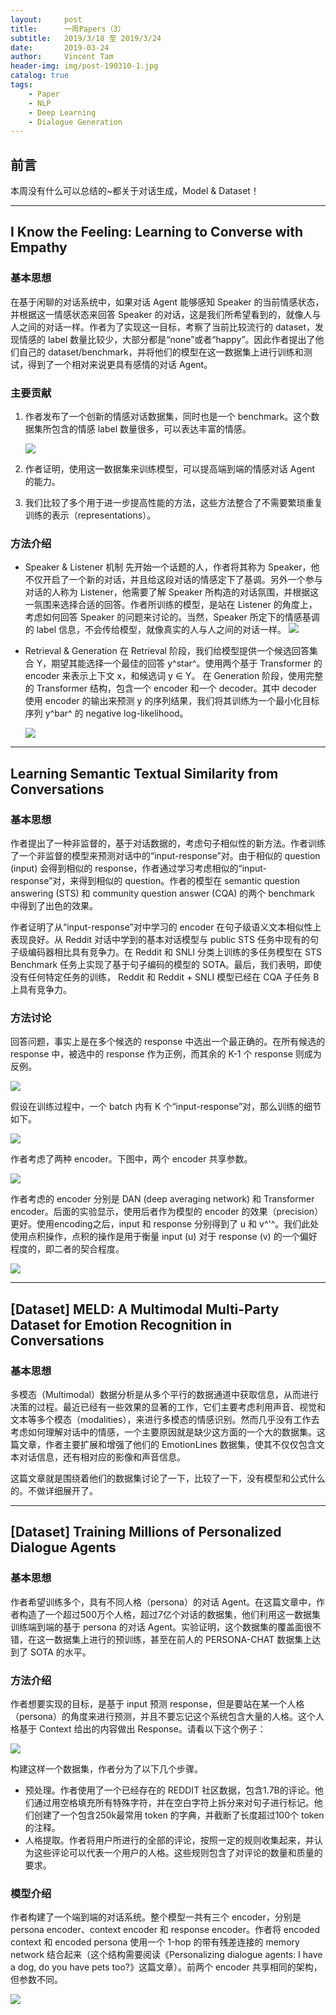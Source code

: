 ```yaml
---
layout:     post
title:      一周Papers（3）
subtitle:   2019/3/18 至 2019/3/24
date:       2019-03-24
author:     Vincent Tam
header-img: img/post-190310-1.jpg
catalog: true
tags:
    - Paper
    - NLP
    - Deep Learning
    - Dialogue Generation
---
```


## 前言

本周没有什么可以总结的~都关于对话生成，Model & Dataset！



-----



## I Know the Feeling: Learning to Converse with Empathy

### 基本思想

在基于闲聊的对话系统中，如果对话 Agent 能够感知 Speaker 的当前情感状态，并根据这一情感状态来回答 Speaker 的对话，这是我们所希望看到的，就像人与人之间的对话一样。作者为了实现这一目标，考察了当前比较流行的 dataset，发现情感的 label 数量比较少，大部分都是“none”或者“happy”。因此作者提出了他们自己的 dataset/benchmark，并将他们的模型在这一数据集上进行训练和测试，得到了一个相对来说更具有感情的对话 Agent。

### 主要贡献

1. 作者发布了一个创新的情感对话数据集，同时也是一个 benchmark。这个数据集所包含的情感 label 数量很多，可以表达丰富的情感。

	![](https://raw.githubusercontent.com/VincentTam97/_BlogImgStorage/master/images/20190320103545.png)

2. 作者证明，使用这一数据集来训练模型，可以提高端到端的情感对话 Agent 的能力。
3. 我们比较了多个用于进一步提高性能的方法，这些方法整合了不需要繁琐重复训练的表示（representations）。

### 方法介绍

- Speaker & Listener 机制
	先开始一个话题的人，作者将其称为 Speaker，他不仅开启了一个新的对话，并且给这段对话的情感定下了基调。另外一个参与对话的人称为 Listener，他需要了解 Speaker 所构造的对话氛围，并根据这一氛围来选择合适的回答。作者所训练的模型，是站在 Listener 的角度上，考虑如何回答 Speaker 的问题来讨论的。当然，Speaker 所定下的情感基调的 label 信息，不会传给模型，就像真实的人与人之间的对话一样。
	![](https://raw.githubusercontent.com/VincentTam97/_BlogImgStorage/master/images/20190320102719.png)

- Retrieval & Generation
	在 Retrieval 阶段，我们给模型提供一个候选回答集合 Y，期望其能选择一个最佳的回答 y^star^。使用两个基于 Transformer 的 encoder 来表示上下文 x，和候选词 y ∈ Y。
	在 Generation 阶段，使用完整的 Transformer 结构，包含一个 encoder 和一个 decoder。其中 decoder 使用 encoder 的输出来预测 y 的序列结果，我们将其训练为一个最小化目标序列 y^bar^ 的 negative log-likelihood。

	![](https://raw.githubusercontent.com/VincentTam97/_BlogImgStorage/master/images/20190320111951.png)



-----



## Learning Semantic Textual Similarity from Conversations

### 基本思想

作者提出了一种非监督的，基于对话数据的，考虑句子相似性的新方法。作者训练了一个非监督的模型来预测对话中的“input-response”对。由于相似的 question (input) 会得到相似的 response，作者通过学习考虑相似的“input-response”对，来得到相似的 question。作者的模型在 semantic question answering (STS) 和 community question answer (CQA) 的两个 benchmark 中得到了出色的效果。

作者证明了从“input-response”对中学习的 encoder 在句子级语义文本相似性上表现良好。从 Reddit 对话中学到的基本对话模型与 public STS 任务中现有的句子级编码器相比具有竞争力。在 Reddit 和 SNLI 分类上训练的多任务模型在 STS Benchmark 任务上实现了基于句子编码的模型的 SOTA。最后，我们表明，即使没有任何特定任务的训练， Reddit 和 Reddit + SNLI 模型已经在 CQA 子任务 B 上具有竞争力。

### 方法讨论

回答问题，事实上是在多个候选的 response 中选出一个最正确的。在所有候选的 response 中，被选中的 response 作为正例，而其余的 K-1 个 response 则成为反例。

![](https://raw.githubusercontent.com/VincentTam97/_BlogImgStorage/master/images/20190321185426.png)

假设在训练过程中，一个 batch 内有 K 个“input-response”对，那么训练的细节如下。

![](https://raw.githubusercontent.com/VincentTam97/_BlogImgStorage/master/images/20190321185731.JPG)

作者考虑了两种 encoder。下图中，两个 encoder 共享参数。

![](https://raw.githubusercontent.com/VincentTam97/_BlogImgStorage/master/images/20190321191132.png)

作者考虑的 encoder 分别是 DAN (deep averaging network) 和 Transformer encoder。后面的实验显示，使用后者作为模型的 encoder 的效果（precision）更好。使用encoding之后，input 和 response 分别得到了 u 和 v^'^。我们此处使用点积操作，点积的操作是用于衡量 input (u) 对于 response (v) 的一个偏好程度的，即二者的契合程度。

![](https://raw.githubusercontent.com/VincentTam97/_BlogImgStorage/master/images/20190321190207.JPG)



-----



## [Dataset] MELD: A Multimodal Multi-Party Dataset for Emotion Recognition in Conversations

### 基本思想

多模态（Multimodal）数据分析是从多个平行的数据通道中获取信息，从而进行决策的过程。最近已经有一些效果的显著的工作，它们主要考虑利用声音、视觉和文本等多个模态（modalities），来进行多模态的情感识别。然而几乎没有工作去考虑如何理解对话中的情感，一个主要原因就是缺少这方面的一个大的数据集。这篇文章，作者主要扩展和增强了他们的 EmotionLines 数据集，使其不仅仅包含文本对话信息，还有相对应的影像和声音信息。

这篇文章就是围绕着他们的数据集讨论了一下，比较了一下，没有模型和公式什么的。不做详细展开了。



-----



## [Dataset] Training Millions of Personalized Dialogue Agents

### 基本思想

作者希望训练多个，具有不同人格（persona）的对话 Agent。在这篇文章中，作者构造了一个超过500万个人格，超过7亿个对话的数据集，他们利用这一数据集训练端到端的基于 persona 的对话 Agent。实验证明，这个数据集的覆盖面很不错，在这一数据集上进行的预训练，甚至在前人的 PERSONA-CHAT 数据集上达到了 SOTA 的水平。

### 方法介绍

作者想要实现的目标，是基于 input 预测 response，但是要站在某一个人格（persona）的角度来进行预测，并且不要忘记这个系统包含大量的人格。这个人格基于 Context 给出的内容做出 Response。请看以下这个例子：

![](https://raw.githubusercontent.com/VincentTam97/_BlogImgStorage/master/images/20190322183111.png)

构建这样一个数据集，作者分为了以下几个步骤。

-	预处理。作者使用了一个已经存在的 REDDIT 社区数据，包含1.7B的评论。他们通过用空格填充所有特殊字符，并在空白字符上拆分来对句子进行标记。他们创建了一个包含250k最常用 token 的字典，并截断了长度超过100个 token 的注释。
-	人格提取。作者将用户所进行的全部的评论，按照一定的规则收集起来，并认为这些评论可以代表一个用户的人格。这些规则包含了对评论的数量和质量的要求。

### 模型介绍

作者构建了一个端到端的对话系统。整个模型一共有三个 encoder，分别是 persona encoder、context encoder 和 response encoder。作者将 encoded context 和  encoded persona 使用一个 1-hop 的带有残差连接的 memory network 结合起来（这个结构需要阅读《Personalizing
dialogue agents: I have a dog, do you have pets too?》这篇文章）。前两个 encoder 共享相同的架构，但参数不同。

![](https://raw.githubusercontent.com/VincentTam97/_BlogImgStorage/master/images/20190322194259.png)

